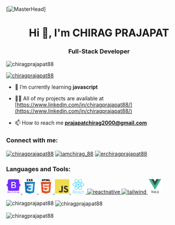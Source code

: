 [![MasterHead](https://media.geeksforgeeks.org/wp-content/cdn-uploads/20190626123927/untitlsssssed.png)]
<h1 align="center">Hi 👋, I'm CHIRAG PRAJAPAT</h1>
<h3 align="center"> Full-Stack Developer </h3>
<p align="left"> <img src="https://komarev.com/ghpvc/?username=chiragprajapat88&label=Profile%20views&color=0e75b6&style=flat" alt="chiragprajapat88" /> </p>

<p align="left"> <a href="https://github.com/ryo-ma/github-profile-trophy"><img src="https://github-profile-trophy.vercel.app/?username=chiragprajapat88" alt="chiragprajapat88" /></a> </p>

- 🌱 I’m currently learning **javascript**

- 👨‍💻 All of my projects are available at [https://www.linkedin.com/in/chiragprajapat88/](https://www.linkedin.com/in/chiragprajapat88/)

- 📫 How to reach me **prajapatchirag2000@gmail.com**

<h3 align="left">Connect with me:</h3>
<p align="left">
<a href="https://linkedin.com/in/chiragprajapat88" target="blank"><img align="center" src="https://raw.githubusercontent.com/rahuldkjain/github-profile-readme-generator/master/src/images/icons/Social/linked-in-alt.svg" alt="chiragprajapat88" height="30" width="40" /></a>
<a href="https://instagram.com/iamchirag_88" target="blank"><img align="center" src="https://raw.githubusercontent.com/rahuldkjain/github-profile-readme-generator/master/src/images/icons/Social/instagram.svg" alt="iamchirag_88" height="30" width="40" /></a>
<a href="https://www.youtube.com/@erchiragprajapat88" target="blank"><img align="center" src="https://raw.githubusercontent.com/rahuldkjain/github-profile-readme-generator/master/src/images/icons/Social/youtube.svg" alt="erchiragprajapat88" height="30" width="40" /></a>
</p>

<h3 align="left">Languages and Tools:</h3>
<p align="left"> <a href="https://getbootstrap.com" target="_blank" rel="noreferrer"> <img src="https://raw.githubusercontent.com/devicons/devicon/master/icons/bootstrap/bootstrap-plain-wordmark.svg" alt="bootstrap" width="40" height="40"/> </a> <a href="https://www.w3schools.com/css/" target="_blank" rel="noreferrer"> <img src="https://raw.githubusercontent.com/devicons/devicon/master/icons/css3/css3-original-wordmark.svg" alt="css3" width="40" height="40"/> </a> <a href="https://www.w3.org/html/" target="_blank" rel="noreferrer"> <img src="https://raw.githubusercontent.com/devicons/devicon/master/icons/html5/html5-original-wordmark.svg" alt="html5" width="40" height="40"/> </a> <a href="https://developer.mozilla.org/en-US/docs/Web/JavaScript" target="_blank" rel="noreferrer"> <img src="https://raw.githubusercontent.com/devicons/devicon/master/icons/javascript/javascript-original.svg" alt="javascript" width="40" height="40"/> </a> <a href="https://reactjs.org/" target="_blank" rel="noreferrer"> <img src="https://raw.githubusercontent.com/devicons/devicon/master/icons/react/react-original-wordmark.svg" alt="react" width="40" height="40"/> </a> <a href="https://reactnative.dev/" target="_blank" rel="noreferrer"> <img src="https://reactnative.dev/img/header_logo.svg" alt="reactnative" width="40" height="40"/> </a> <a href="https://tailwindcss.com/" target="_blank" rel="noreferrer"> <img src="https://www.vectorlogo.zone/logos/tailwindcss/tailwindcss-icon.svg" alt="tailwind" width="40" height="40"/> </a> <a href="https://vuejs.org/" target="_blank" rel="noreferrer"> <img src="https://raw.githubusercontent.com/devicons/devicon/master/icons/vuejs/vuejs-original-wordmark.svg" alt="vuejs" width="40" height="40"/> </a> </p>

<p><img align="left" src="https://github-readme-stats.vercel.app/api/top-langs?username=chiragprajapat88&show_icons=true&locale=en&layout=compact" alt="chiragprajapat88" /></p>

<p>&nbsp;<img align="center" src="https://github-readme-stats.vercel.app/api?username=chiragprajapat88&show_icons=true&locale=en" alt="chiragprajapat88" /></p>

<p><img align="center" src="https://github-readme-streak-stats.herokuapp.com/?user=chiragprajapat88&" alt="chiragprajapat88" /></p>
